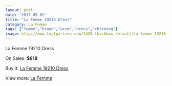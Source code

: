 ```yaml
---
layout: post
date: '2017-05-02'
title: "La Femme 19210 Dress"
category: La Femme
tags: ["femme","brand","prom","dress","charming"]
image: http://www.lustparties.com/1420-thickbox_default/la-femme-19210-dress.jpg
---
```

La Femme 19210 Dress

On Sales: **$618**
<a href="https://www.lustparties.com/en/la-femme/457-la-femme-19210-dress.html"><amp-img layout="responsive" width="600" height="600" src="//www.lustparties.com/1420-thickbox_default/la-femme-19210-dress.jpg" alt="La Femme 19210 Dress 0" /></a>
<a href="https://www.lustparties.com/en/la-femme/457-la-femme-19210-dress.html"><amp-img layout="responsive" width="600" height="600" src="//www.lustparties.com/1421-thickbox_default/la-femme-19210-dress.jpg" alt="La Femme 19210 Dress 1" /></a>

Buy it: [La Femme 19210 Dress](https://www.lustparties.com/en/la-femme/457-la-femme-19210-dress.html "La Femme 19210 Dress")

View more: [La Femme](https://www.lustparties.com/en/4-la-femme "La Femme")